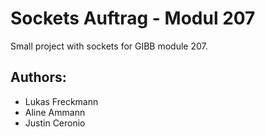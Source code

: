 # Sockets Auftrag - Modul 207

Small project with sockets for GIBB module 207.

## Authors: 
- Lukas Freckmann
- Aline Ammann
- Justin Ceronio